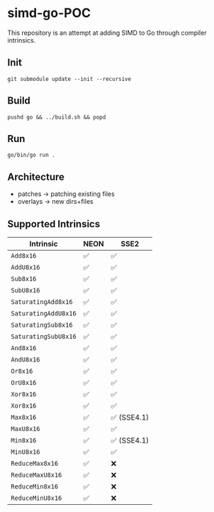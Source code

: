 # simd-go-POC

This repository is an attempt at adding SIMD to Go through compiler intrinsics.

## Init

```
git submodule update --init --recursive
```

## Build

```
pushd go && ../build.sh && popd
```

## Run

```
go/bin/go run .
```

## Architecture

- patches -> patching existing files
- overlays -> new dirs+files

## Supported Intrinsics

| Intrinsic            | NEON               | SSE2 |
|----------------------|--------------------|------|
| `Add8x16`            | :white_check_mark: | :white_check_mark:  |
| `AddU8x16`           | :white_check_mark: | :white_check_mark:  |
| `Sub8x16`            | :white_check_mark: | :white_check_mark:  |
| `SubU8x16`           | :white_check_mark: | :white_check_mark:  |
| `SaturatingAdd8x16`  | :white_check_mark: | :white_check_mark:  |
| `SaturatingAddU8x16` | :white_check_mark: | :white_check_mark:  |
| `SaturatingSub8x16`  | :white_check_mark: | :white_check_mark:  |
| `SaturatingSubU8x16` | :white_check_mark: | :white_check_mark:  |
| `And8x16`            | :white_check_mark: | :white_check_mark:  |
| `AndU8x16`           | :white_check_mark: | :white_check_mark:  |
| `Or8x16`             | :white_check_mark: | :white_check_mark:  |
| `OrU8x16`            | :white_check_mark: | :white_check_mark:  |
| `Xor8x16`            | :white_check_mark: | :white_check_mark:  |
| `Xor8x16`            | :white_check_mark: | :white_check_mark:  |
| `Max8x16`            | :white_check_mark: | :white_check_mark: (SSE4.1)  |
| `MaxU8x16`           | :white_check_mark: | :white_check_mark:  |
| `Min8x16`            | :white_check_mark: | :white_check_mark: (SSE4.1) |
| `MinU8x16`           | :white_check_mark: | :white_check_mark:  |
| `ReduceMax8x16`      | :white_check_mark: | :x:  |
| `ReduceMaxU8x16`     | :white_check_mark: | :x:  |
| `ReduceMin8x16`      | :white_check_mark: | :x:  |
| `ReduceMinU8x16`     | :white_check_mark: | :x:  |
